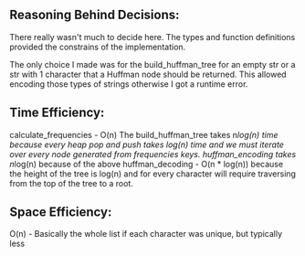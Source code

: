 
## Reasoning Behind Decisions:
There really wasn't much to decide here. The types and function definitions provided the constrains of the implementation.

The only choice I made was for the build_huffman_tree for an empty str or a str with 1 character that a Huffman node should be returned. This allowed encoding those types of strings otherwise I got a runtime error.

## Time Efficiency:
calculate_frequencies - O(n)
The build_huffman_tree takes n*log(n) time because every heap pop and push takes log(n) time and we must iterate over every node generated from frequencies keys.
huffman_encoding takes n*log(n) because of the above
huffman_decoding - O(n * log(n)) because the height of the tree is log(n) and for every character will require traversing from the top of the tree to a root.

## Space Efficiency:
O(n) - Basically the whole list if each character was unique, but typically less